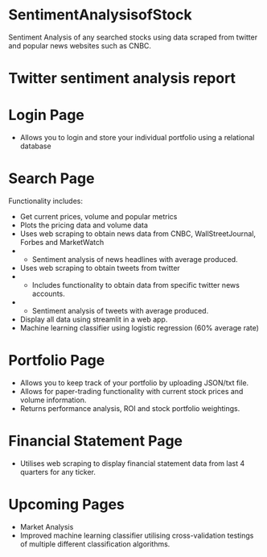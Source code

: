 # SentimentAnalysisofStock
Sentiment Analysis of any searched stocks using data scraped from twitter and popular news websites such as CNBC.

# Twitter sentiment analysis report 

# Login Page
- Allows you to login and store your individual portfolio using a relational database

# Search Page
Functionality includes:
- Get current prices, volume and popular metrics
- Plots the pricing data and volume data
- Uses web scraping to obtain news data from CNBC, WallStreetJournal, Forbes and MarketWatch
- - Sentiment analysis of news headlines with average produced.
- Uses web scraping to obtain tweets from twitter
- - Includes functionality to obtain data from specific twitter news accounts.
- - Sentiment analysis of tweets with average produced.
- Display all data using streamlit in a web app.
- Machine learning classifier using logistic regression (60% average rate)

# Portfolio Page
- Allows you to keep track of your portfolio by uploading JSON/txt file. 
- Allows for paper-trading functionality with current stock prices and volume information. 
- Returns performance analysis, ROI and stock portfolio weightings. 

# Financial Statement Page 
- Utilises web scraping to display financial statement data from last 4 quarters for any ticker.

# Upcoming Pages
- Market Analysis
- Improved machine learning classifier utilising cross-validation testings of multiple different classification algorithms.
